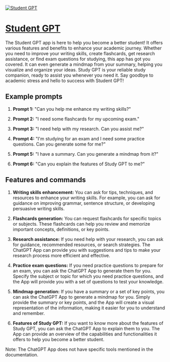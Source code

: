 [![Student GPT](https://files.oaiusercontent.com/file-BGhoq9X7dHMXBeN0AU2c9lUv?se=2123-10-15T11%3A06%3A08Z&sp=r&sv=2021-08-06&sr=b&rscc=max-age%3D31536000%2C%20immutable&rscd=attachment%3B%20filename%3DLogo%2520JB%2520Channel.png&sig=TtvVrOfqbq8o2%2BpAyj/LeAC9zzAwBnthgeUD8Hwyfx4%3D)](https://chat.openai.com/g/g-7riKsfl3R-student-gpt)

# [Student GPT](https://chat.openai.com/g/g-7riKsfl3R-student-gpt)

The Student GPT app is here to help you become a better student! It offers various features and benefits to enhance your academic journey. Whether you need to improve your writing skills, create flashcards, get research assistance, or find exam questions for studying, this app has got you covered. It can even generate a mindmap from your summary, helping you visualize and organize your ideas. Study GPT is your reliable study companion, ready to assist you whenever you need it. Say goodbye to academic stress and hello to success with Student GPT!

## Example prompts

1. **Prompt 1:** "Can you help me enhance my writing skills?"

2. **Prompt 2:** "I need some flashcards for my upcoming exam."

3. **Prompt 3:** "I need help with my research. Can you assist me?"

4. **Prompt 4:** "I'm studying for an exam and I need some practice questions. Can you generate some for me?"

5. **Prompt 5:** "I have a summary. Can you generate a mindmap from it?"

6. **Prompt 6:** "Can you explain the features of Study GPT to me?"

## Features and commands

1. **Writing skills enhancement:** You can ask for tips, techniques, and resources to enhance your writing skills. For example, you can ask for guidance on improving grammar, sentence structure, or developing persuasive writing skills.

2. **Flashcards generation:** You can request flashcards for specific topics or subjects. These flashcards can help you review and memorize important concepts, definitions, or key points.

3. **Research assistance:** If you need help with your research, you can ask for guidance, recommended resources, or search strategies. The ChatGPT App can provide you with suggestions and tips to make your research process more efficient and effective.

4. **Practice exam questions:** If you need practice questions to prepare for an exam, you can ask the ChatGPT App to generate them for you. Specify the subject or topic for which you need practice questions, and the App will provide you with a set of questions to test your knowledge.

5. **Mindmap generation:** If you have a summary or a set of key points, you can ask the ChatGPT App to generate a mindmap for you. Simply provide the summary or key points, and the App will create a visual representation of the information, making it easier for you to understand and remember.

6. **Features of Study GPT:** If you want to know more about the features of Study GPT, you can ask the ChatGPT App to explain them to you. The App can provide an overview of the capabilities and functionalities it offers to help you become a better student.

Note: The ChatGPT App does not have specific tools mentioned in the documentation.
